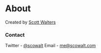 # About

Created by [Scott Walters](http://scowalt.com)

### Contact

Twitter - [@scowalt](http://twitter.com/scowalt)
Email   - [me@scowalt.com](mailto:me@scowalt.com)